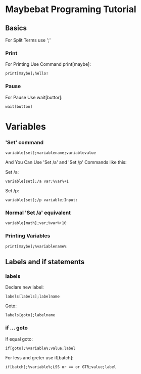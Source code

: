 # Maybebat Programing Tutorial
## Basics
For Split Terms use ';'
### Print
For Printing Use Command print[maybe]:
```
print[maybe];hello!
```
### Pause
For Pause Use wait[buttor]:
```
wait[button]
```
# Variables
### 'Set' command
```
variable[set];variablename;variablevalue
```
And You Can Use 'Set /a' and 'Set /p' Commands like this:

Set /a:
```
variable[set];/a var;%var%+1
```
Set /p:
```
variable[set];/p variable;Input:
```
### Normal 'Set /a' equivalent
```
variable[math];var;%var%+10
```
### Printing Variables
```
print[maybe];%variablename%
```
## Labels and if statements
### labels
Declare new label:
```
labels[labels];labelname
```
Goto:
```
labels[goto];labelname
```
### if ... goto
If equal goto:
```
if[goto];%variable%;value;label
```
For less and greter use if[batch]:
```
if[batch];%variable%;LSS or == or GTR;value;label
```
